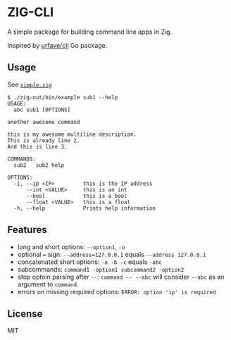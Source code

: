 # ZIG-CLI

A simple package for building command line apps in Zig.

Inspired by [urfave/cli](https://github.com/urfave/cli) Go package.

## Usage
See [`simple.zig`](./example/simple.zig)

```
$ ./zig-out/bin/example sub1 --help
USAGE:
  abc sub1 [OPTIONS]

another awesome command

this is my awesome multiline description.
This is already line 2.
And this is line 3.

COMMANDS:
  sub2   sub2 help

OPTIONS:
  -i, --ip <IP>         this is the IP address
      --int <VALUE>     this is an int
      --bool            this is a bool
      --float <VALUE>   this is a float
  -h, --help            Prints help information
```

## Features
* long and short options: `--option1`, `-o`
* optional `=` sign: `--address=127.0.0.1` equals `--address 127.0.0.1`
* concatenated short options: `-a -b -c` equals `-abc`
* subcommands: `command1 -option1 subcommand2 -option2`
* stop optoin parsing after `--`: `command -- --abc` will consider `--abc` as an argument to `command`.
* errors on missing required options: `ERROR: option 'ip' is required`

## License
MIT